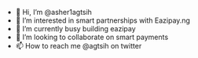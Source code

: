 - 👋 Hi, I’m @asher1agtsih
- 👀 I’m interested in smart partnerships with Eazipay.ng
- 🌱 I’m currently busy building eazipay
- 💞️ I’m looking to collaborate on smart payments
- 📫 How to reach me @agtsih on twitter

<!---
asher1agtsih/asher1agtsih is a ✨ special ✨ repository because its `README.md` (this file) appears on your GitHub profile.
You can click the Preview link to take a look at your changes.
--->
